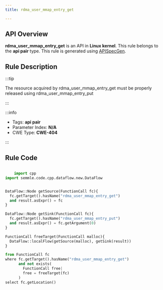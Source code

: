 ```yaml
---
title: rdma_user_mmap_entry_get

---
```



## API Overview
**rdma_user_mmap_entry_get** is an API in **Linux kernel**. This rule belongs to the **api pair** type. This rule is generated using [APISpecGen](../../tools/APISpecGen).
## Rule Description

:::tip

The resource acquired by rdma_user_mmap_entry_get must be properly released using rdma_user_mmap_entry_put

:::

:::info

- Tags: **api pair**
- Parameter Index: **N/A**
- CWE Type: **CWE-404**

:::

## Rule Code
```python

    import cpp
import semmle.code.cpp.dataflow.new.DataFlow


DataFlow::Node getSource(FunctionCall fc){
  fc.getTarget().hasName("rdma_user_mmap_entry_get")
  and result.asExpr() = fc
}

DataFlow::Node getSink(FunctionCall fc){
  fc.getTarget().hasName("rdma_user_mmap_entry_put")
  and result.asExpr() = fc.getArgument(0)
}

FunctionCall freeTarget(FunctionCall malloc){
  DataFlow::localFlow(getSource(malloc), getSink(result))
}

from FunctionCall fc
where fc.getTarget().hasName("rdma_user_mmap_entry_get")
      and not exists(
        FunctionCall free| 
        free = freeTarget(fc)
      )
select fc.getLocation()

    
```